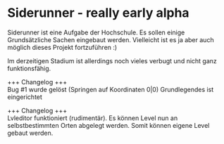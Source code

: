 # Siderunner - really early alpha
Siderunner ist eine Aufgabe der Hochschule. Es sollen einige Grundsätzliche Sachen eingebaut werden. Vielleicht ist es ja aber auch möglich dieses Projekt fortzuführen :) 

Im derzeitigen Stadium ist allerdings noch vieles verbugt und nicht ganz funktionsfähig. 


+++ Changelog +++  
Bug #1 wurde gelöst (Springen auf Koordinaten 0|0)
Grundlegendes ist eingerichtet

+++ Changelog +++  
Lvleditor funktioniert (rudimentär). Es können Level nun an selbstbestimmten Orten abgelegt werden. Somit können eigene Level gebaut werden.
